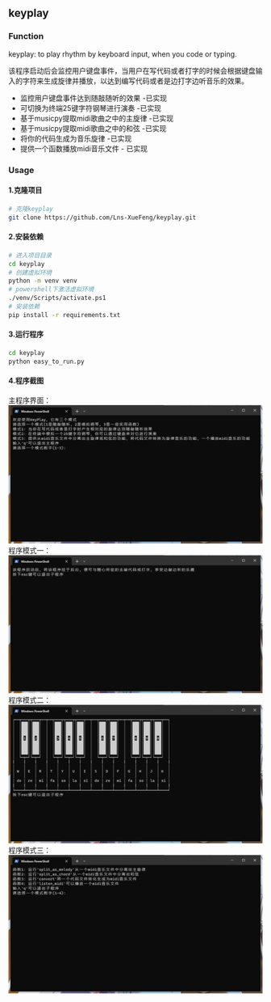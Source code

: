 ## keyplay
### Function
keyplay: to play rhythm by keyboard input, when you code or typing.

该程序启动后会监控用户键盘事件，当用户在写代码或者打字的时候会根据键盘输入的字符来生成旋律并播放，以达到编写代码或者是边打字边听音乐的效果。

- 监控用户键盘事件达到随敲随听的效果 -已实现
- 可切换为终端25键字符钢琴进行演奏 -已实现
- 基于musicpy提取midi歌曲之中的主旋律 -已实现
- 基于musicpy提取midi歌曲之中的和弦 -已实现
- 将你的代码生成为音乐旋律 -已实现
- 提供一个函数播放midi音乐文件 - 已实现

### Usage
#### 1.克隆项目
```bash
# 克隆keyplay
git clone https://github.com/Lns-XueFeng/keyplay.git
```

#### 2.安装依赖
```bash
# 进入项目目录
cd keyplay
# 创建虚拟环境
python -m venv venv
# powershell下激活虚拟环境
./venv/Scripts/activate.ps1
# 安装依赖
pip install -r requirements.txt
```

#### 3.运行程序
```bash
cd keyplay
python easy_to_run.py
```

#### 4.程序截图
主程序界面：
<img src="./keyplay/screenshot/keyplay.png" alt="keyplay" title="keyplay">
程序模式一：
<img src="./keyplay/screenshot/keyplay_mode1.png" alt="keyplay_mode1" title="keyplay_mode1">
程序模式二：
<img src="./keyplay/screenshot/keyplay_mode2.png" alt="keyplay_mode2" title="keyplay_mode2">
程序模式三：
<img src="./keyplay/screenshot/keyplay_mode3.png" alt="keyplay_mode3" title="keyplay_mode3">
